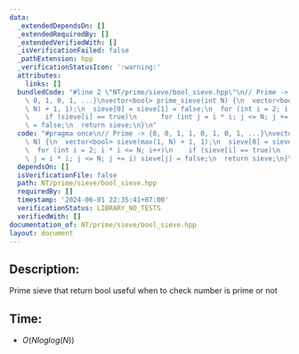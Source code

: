 ```yaml
---
data:
  _extendedDependsOn: []
  _extendedRequiredBy: []
  _extendedVerifiedWith: []
  _isVerificationFailed: false
  _pathExtension: hpp
  _verificationStatusIcon: ':warning:'
  attributes:
    links: []
  bundledCode: "#line 2 \"NT/prime/sieve/bool_sieve.hpp\"\n// Prime -> {0, 0, 1, 1,\
    \ 0, 1, 0, 1, ...}\nvector<bool> prime_sieve(int N) {\n  vector<bool> sieve(max(1,\
    \ N) + 1, 1);\n  sieve[0] = sieve[1] = false;\n  for (int i = 2; i * i <= N; i++)\n\
    \    if (sieve[i] == true)\n      for (int j = i * i; j <= N; j += i) sieve[j]\
    \ = false;\n  return sieve;\n}\n"
  code: "#pragma once\n// Prime -> {0, 0, 1, 1, 0, 1, 0, 1, ...}\nvector<bool> prime_sieve(int\
    \ N) {\n  vector<bool> sieve(max(1, N) + 1, 1);\n  sieve[0] = sieve[1] = false;\n\
    \  for (int i = 2; i * i <= N; i++)\n    if (sieve[i] == true)\n      for (int\
    \ j = i * i; j <= N; j += i) sieve[j] = false;\n  return sieve;\n}\n"
  dependsOn: []
  isVerificationFile: false
  path: NT/prime/sieve/bool_sieve.hpp
  requiredBy: []
  timestamp: '2024-06-01 22:35:41+07:00'
  verificationStatus: LIBRARY_NO_TESTS
  verifiedWith: []
documentation_of: NT/prime/sieve/bool_sieve.hpp
layout: document
---
```


## Description:
Prime sieve that return bool useful when to check number 
is prime or not

## Time:

* $O(Nloglog(N))$
